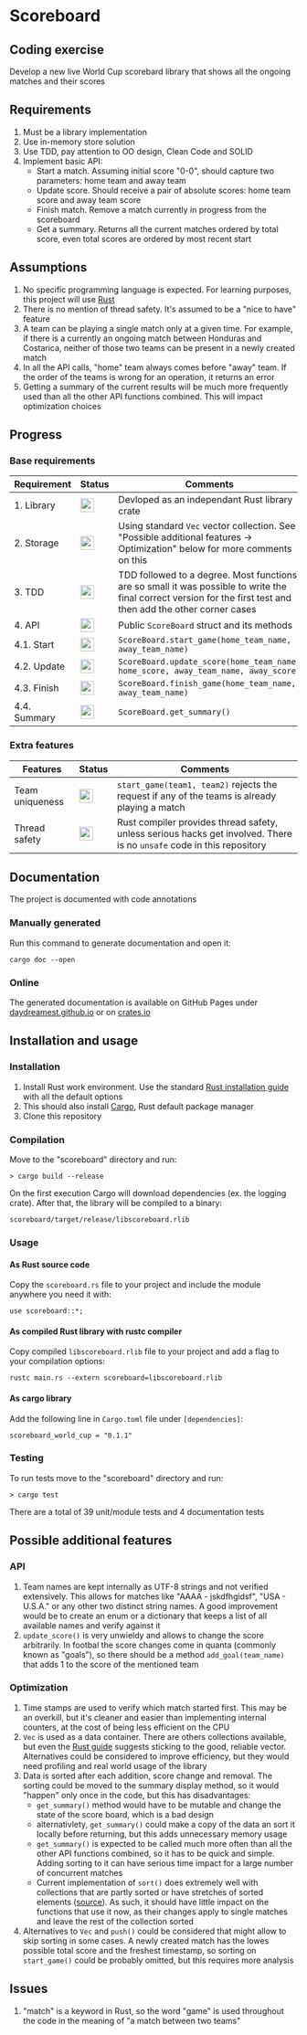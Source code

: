 # Scoreboard

## Coding exercise

Develop a new live World Cup scorebard library that shows all the ongoing matches and their scores

## Requirements

1. Must be a library implementation
2. Use in-memory store solution
3. Use TDD, pay attention to OO design, Clean Code and SOLID
4. Implement basic API:
	- Start a match. Assuming initial score "0-0", should capture two parameters: home team and away team
	- Update score. Should receive a pair of absolute scores: home team score and away team score
	- Finish match. Remove a match currently in progress from the scoreboard
	- Get a summary. Returns all the current matches ordered by total score, even total scores are ordered by most recent start

## Assumptions

1. No specific programming language is expected. For learning purposes, this project will use [Rust](https://www.rust-lang.org/)
2. There is no mention of thread safety. It's assumed to be a "nice to have" feature
3. A team can be playing a single match only at a given time. For example, if there is a currently an ongoing match between Honduras and Costarica, neither of those two teams can be present in a newly created match
4. In all the API calls, "home" team always comes before "away" team. If the order of the teams is wrong for an operation, it returns an error
5. Getting a summary of the current results will be much more frequently used than all the other API functions combined. This will impact optimization choices

## Progress

### Base requirements

| Requirement | Status | Comments |
| ------ | ------ | ------ |
| 1. Library | <img src="https://upload.wikimedia.org/wikipedia/commons/thumb/5/50/Yes_Check_Circle.svg/240px-Yes_Check_Circle.svg.png" width="24" height="24"> | Devloped as an independant Rust library crate |
| 2. Storage | <img src="https://upload.wikimedia.org/wikipedia/commons/thumb/5/50/Yes_Check_Circle.svg/240px-Yes_Check_Circle.svg.png" width="24" height="24"> | Using standard `Vec` vector collection. See "Possible additional features -> Optimization" below for more comments on this |
| 3. TDD | <img src="https://upload.wikimedia.org/wikipedia/commons/thumb/5/50/Yes_Check_Circle.svg/240px-Yes_Check_Circle.svg.png" width="24" height="24"> | TDD followed to a degree. Most functions are so small it was possible to write the final correct version for the first test and then add the other corner cases |
| 4. API | <img src="https://upload.wikimedia.org/wikipedia/commons/thumb/5/50/Yes_Check_Circle.svg/240px-Yes_Check_Circle.svg.png" width="24" height="24"> | Public `ScoreBoard` struct and its methods |
| 4.1. Start | <img src="https://upload.wikimedia.org/wikipedia/commons/thumb/5/50/Yes_Check_Circle.svg/240px-Yes_Check_Circle.svg.png" width="24" height="24"> | `ScoreBoard.start_game(home_team_name, away_team_name)` |
| 4.2. Update | <img src="https://upload.wikimedia.org/wikipedia/commons/thumb/5/50/Yes_Check_Circle.svg/240px-Yes_Check_Circle.svg.png" width="24" height="24"> | `ScoreBoard.update_score(home_team_name, home_score, away_team_name, away_score)` |
| 4.3. Finish | <img src="https://upload.wikimedia.org/wikipedia/commons/thumb/5/50/Yes_Check_Circle.svg/240px-Yes_Check_Circle.svg.png" width="24" height="24"> | `ScoreBoard.finish_game(home_team_name, away_team_name)`|
| 4.4. Summary | <img src="https://upload.wikimedia.org/wikipedia/commons/thumb/5/50/Yes_Check_Circle.svg/240px-Yes_Check_Circle.svg.png" width="24" height="24"> | `ScoreBoard.get_summary()` |

### Extra features

| Features | Status | Comments |
| ------ | ------ | ------ |
| Team uniqueness | <img src="https://upload.wikimedia.org/wikipedia/commons/thumb/5/50/Yes_Check_Circle.svg/240px-Yes_Check_Circle.svg.png" width="24" height="24"> | `start_game(team1, team2)` rejects the request if any of the teams is already playing a match |
| Thread safety | <img src="https://upload.wikimedia.org/wikipedia/commons/thumb/5/50/Yes_Check_Circle.svg/240px-Yes_Check_Circle.svg.png" width="24" height="24"> | Rust compiler provides thread safety, unless serious hacks get involved. There is no `unsafe` code in this repository |

## Documentation

The project is documented with code annotations

### Manually generated

Run this command to generate documentation and open it:

`cargo doc --open`

### Online

The generated documentation is available on GitHub Pages under [daydreamest.github.io](https://daydreamest.github.io/scoreboard/scoreboard/) or on [crates.io](https://crates.io/crates/scoreboard_world_cup)

## Installation and usage

### Installation

1. Install Rust work environment. Use the standard [Rust installation guide](https://www.rust-lang.org/learn/get-started) with all the default options
2. This should also install [Cargo](https://doc.rust-lang.org/cargo/), Rust default package manager
3. Clone this repository

### Compilation

Move to the "scoreboard" directory and run:

`> cargo build --release`

On the first execution Cargo will download dependencies (ex. the logging crate). After that, the library will be compiled to a binary:

`scoreboard/target/release/libscoreboard.rlib`

### Usage

#### As Rust source code

Copy the `scoreboard.rs` file to your project and include the module anywhere you need it with:

`use scoreboard::*;`

#### As compiled Rust library with rustc compiler

Copy compiled `libscoreboard.rlib` file to your project and add a flag to your compilation options:

`rustc main.rs --extern scoreboard=libscoreboard.rlib`

#### As cargo library

Add the following line in `Cargo.toml` file under `[dependencies]`:

`scoreboard_world_cup = "0.1.1"`

### Testing

To run tests move to the "scoreboard" directory and run:

`> cargo test`

There are a total of 39 unit/module tests and 4 documentation tests

## Possible additional features

### API

1. Team names are kept internally as UTF-8 strings and not verified extensively. This allows for matches like "AAAA - jskdfhgidsf", "USA - U.S.A." or any other two distinct string names. A good improvement would be to create an enum or a dictionary that keeps a list of all available names and verify against it
2. `update_score()` is very unwieldy and allows to change the score arbitrarily. In footbal the score changes come in quanta (commonly known as "goals"), so there should be a method `add_goal(team_name)` that adds 1 to the score of the mentioned team

### Optimization

1. Time stamps are used to verify which match started first. This may be an overkill, but it's cleaner and easier than implementing internal counters, at the cost of being less efficient on the CPU
2. `Vec` is used as a data container. There are others collections available, but even the [Rust guide](https://doc.rust-lang.org/std/collections/index.html) suggests sticking to the good, reliable vector. Alternatives could be considered to improve efficiency, but they would need profiling and real world usage of the library
3. Data is sorted after each addition, score change and removal. The sorting could be moved to the summary display method, so it would "happen" only once in the code, but this has disadvantages:
	- `get_summary()` method would have to be mutable and change the state of the score board, which is a bad design
	- alternativlety, `get_summary()` could make a copy of the data an sort it locally before returning, but this adds unnecessary memory usage
	- `get_summary()` is expected to be called much more often than all the other API functions combined, so it has to be quick and simple. Adding sorting to it can have serious time impact for a large number of concurrent matches
	- Current implementation of `sort()` does extremely well with collections that are partly sorted or have stretches of sorted elements ([source](https://doc.rust-lang.org/std/primitive.slice.html#current-implementation-8)). As such, it should have little impact on the functions that use it now, as their changes apply to single matches and leave the rest of the collection sorted
4. Alternatives to `Vec` and `push()` could be considered that might allow to skip sorting in some cases. A newly created match has the lowes possible total score and the freshest timestamp, so sorting on `start_game()` could be probably omitted, but this requires more analysis

## Issues

1. "match" is a keyword in Rust, so the word "game" is used throughout the code in the meaning of "a match between two teams"
